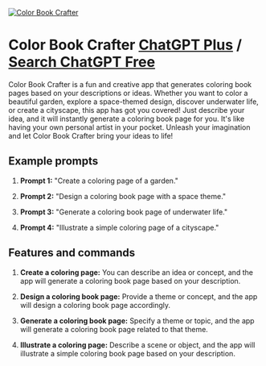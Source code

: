 
[![Color Book Crafter](https://files.oaiusercontent.com/file-WHW8ojtOnOG9Rabh5h6BR7dw?se=2123-10-19T02%3A52%3A05Z&sp=r&sv=2021-08-06&sr=b&rscc=max-age%3D31536000%2C%20immutable&rscd=attachment%3B%20filename%3De50984c2-4dac-4b8c-b844-55a0d12730f1.png&sig=Y/m9bWsFLEQru2ECl9qYiqWJBSlj6tKR0WwogZKM6XI%3D)](https://chat.openai.com/g/g-jD6kstXcZ-color-book-crafter)

# Color Book Crafter [ChatGPT Plus](https://chat.openai.com/g/g-jD6kstXcZ-color-book-crafter) / [Search ChatGPT Free](https://gptcall.net/index.html#/?search=Color%20Book%20Crafter)

Color Book Crafter is a fun and creative app that generates coloring book pages based on your descriptions or ideas. Whether you want to color a beautiful garden, explore a space-themed design, discover underwater life, or create a cityscape, this app has got you covered! Just describe your idea, and it will instantly generate a coloring book page for you. It's like having your own personal artist in your pocket. Unleash your imagination and let Color Book Crafter bring your ideas to life!

## Example prompts

1. **Prompt 1:** "Create a coloring page of a garden."

2. **Prompt 2:** "Design a coloring book page with a space theme."

3. **Prompt 3:** "Generate a coloring book page of underwater life."

4. **Prompt 4:** "Illustrate a simple coloring page of a cityscape."


## Features and commands

1. **Create a coloring page:** You can describe an idea or concept, and the app will generate a coloring book page based on your description.

2. **Design a coloring book page:** Provide a theme or concept, and the app will design a coloring book page accordingly.

3. **Generate a coloring book page:** Specify a theme or topic, and the app will generate a coloring book page related to that theme.

4. **Illustrate a coloring page:** Describe a scene or object, and the app will illustrate a simple coloring book page based on your description.


